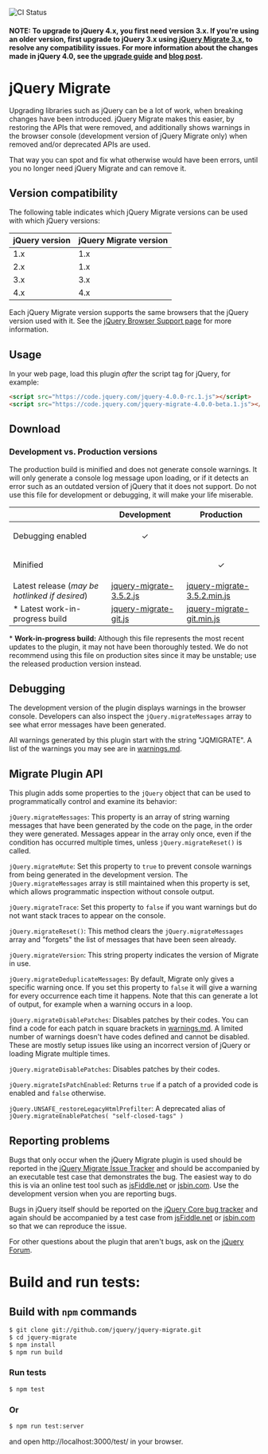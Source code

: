 ![CI Status](https://github.com/jquery/jquery-migrate/actions/workflows/node.js.yml/badge.svg?branch=main)

#### NOTE: To upgrade to jQuery 4.x, you first need version 3.x. If you're using an older version, first upgrade to jQuery 3.x using [jQuery Migrate 3.x](https://github.com/jquery/jquery-migrate/tree/3.x-stable#readme), to resolve any compatibility issues. For more information about the changes made in jQuery 4.0, see the [upgrade guide](https://jquery.com/upgrade-guide/4.0/) and [blog post](https://blog.jquery.com/2025/08/11/jquery-4-0-0-release-candidate-1/).

# jQuery Migrate
Upgrading libraries such as jQuery can be a lot of work, when breaking changes have been introduced. jQuery Migrate makes this easier, by restoring the APIs that were removed, and additionally shows warnings in the browser console (development version of jQuery Migrate only) when removed and/or deprecated APIs are used.

That way you can spot and fix what otherwise would have been errors, until you no longer need jQuery Migrate and can remove it.

## Version compatibility

The following table indicates which jQuery Migrate versions can be used with which jQuery versions:

| jQuery version | jQuery Migrate version |
|----------------|------------------------|
| 1.x            | 1.x                    |
| 2.x            | 1.x                    |
| 3.x            | 3.x                    |
| 4.x            | 4.x                    |

Each jQuery Migrate version supports the same browsers that the jQuery version used with it. See the [jQuery Browser Support page](https://jquery.com/browser-support/) for more information.

## Usage

In your web page, load this plugin *after* the script tag for jQuery, for example:

```html
<script src="https://code.jquery.com/jquery-4.0.0-rc.1.js"></script>
<script src="https://code.jquery.com/jquery-migrate-4.0.0-beta.1.js"></script>
```

## Download

### Development vs. Production versions

The production build is minified and does not generate console warnings. It will only generate a console log message upon loading, or if it detects an error such as an outdated version of jQuery that it does not support. Do not use this file for development or debugging, it will make your life miserable.

|  | Development | Production |
|--|-------------|------------|
| Debugging enabled | <p align="center">✓</p> |  |
| Minified |  | <p align="center">✓</p> |
| Latest release (*may be hotlinked if desired*) | [jquery-migrate-3.5.2.js](https://code.jquery.com/jquery-migrate-3.5.2.js) | [jquery-migrate-3.5.2.min.js](https://code.jquery.com/jquery-migrate-3.5.2.min.js) |
| \* Latest work-in-progress build | [jquery-migrate-git.js](https://releases.jquery.com/git/jquery-migrate-git.js) | [jquery-migrate-git.min.js](https://releases.jquery.com/git/jquery-migrate-git.min.js) |


\* **Work-in-progress build:** Although this file represents the most recent updates to the plugin, it may not have been thoroughly tested. We do not recommend using this file on production sites since it may be unstable; use the released production version instead.


## Debugging

The development version of the plugin displays warnings in the browser console. Developers can also inspect the `jQuery.migrateMessages` array to see what error messages have been generated.

All warnings generated by this plugin start with the string "JQMIGRATE". A list of the warnings you may see are in [warnings.md](https://github.com/jquery/jquery-migrate/blob/main/warnings.md).


## Migrate Plugin API

This plugin adds some properties to the `jQuery` object that can be used to programmatically control and examine its behavior:

`jQuery.migrateMessages`: This property is an array of string warning messages that have been generated by the code on the page, in the order they were generated. Messages appear in the array only once, even if the condition has occurred multiple times, unless `jQuery.migrateReset()` is called.

`jQuery.migrateMute`: Set this property to `true` to prevent console warnings from being generated in the development version. The `jQuery.migrateMessages` array is still maintained when this property is set, which allows programmatic inspection without console output.

`jQuery.migrateTrace`: Set this property to `false` if you want warnings but do not want stack traces to appear on the console.

`jQuery.migrateReset()`: This method clears the `jQuery.migrateMessages` array and "forgets" the list of messages that have been seen already.

`jQuery.migrateVersion`: This string property indicates the version of Migrate in use.

`jQuery.migrateDeduplicateMessages`: By default, Migrate only gives a specific warning once. If you set this property to `false` it will give a warning for every occurrence each time it happens. Note that this can generate a lot of output, for example when a warning occurs in a loop.

`jQuery.migrateDisablePatches`: Disables patches by their codes. You can find a code for each patch in square brackets in [warnings.md](https://github.com/jquery/jquery-migrate/blob/main/warnings.md). A limited number of warnings doesn't have codes defined and cannot be disabled. These are mostly setup issues like using an incorrect version of jQuery or loading Migrate multiple times.

`jQuery.migrateDisablePatches`: Disables patches by their codes.

`jQuery.migrateIsPatchEnabled`: Returns `true` if a patch of a provided code is enabled and `false` otherwise.

`jQuery.UNSAFE_restoreLegacyHtmlPrefilter`: A deprecated alias of `jQuery.migrateEnablePatches( "self-closed-tags" )`

## Reporting problems

Bugs that only occur when the jQuery Migrate plugin is used should be reported in the [jQuery Migrate Issue Tracker](https://github.com/jquery/jquery-migrate/issues) and should be accompanied by an executable test case that demonstrates the bug. The easiest way to do this is via an online test tool such as [jsFiddle.net](https://jsFiddle.net/) or [jsbin.com](https://jsbin.com). Use the development version when you are reporting bugs.

Bugs in jQuery itself should be reported on the [jQuery Core bug tracker](https://bugs.jquery.com/) and again should be accompanied by a test case from [jsFiddle.net](https://jsFiddle.net/) or [jsbin.com](http://jsbin.com) so that we can reproduce the issue.

For other questions about the plugin that aren't bugs, ask on the [jQuery Forum](http://forum.jquery.com).

Build and run tests:
====================================================

## Build with `npm` commands

```sh
$ git clone git://github.com/jquery/jquery-migrate.git
$ cd jquery-migrate
$ npm install
$ npm run build
```

### Run tests

```sh
$ npm test
```

### Or

```sh
$ npm run test:server
```

and open http://localhost:3000/test/ in your browser.

